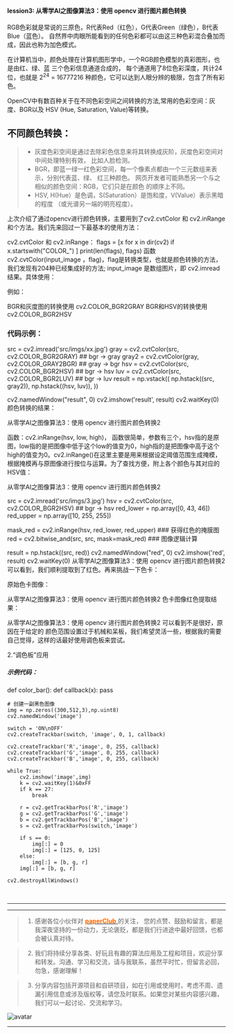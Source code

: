 
#### lession3: 从零学AI之图像算法3：使用 opencv 进行图片颜色转换


RGB色彩就是常说的三原色，R代表Red（红色），G代表Green（绿色），B代表Blue（蓝色）。
自然界中肉眼所能看到的任何色彩都可以由这三种色彩混合叠加而成，因此也称为加色模式。

在计算机当中，颜色处理在计算机图形学中，一个RGB颜色模型的真彩图形，也是由红、绿、蓝
三个色彩信息通道合成的， 每个通道用了8位色彩深度，共计24位，也就是 2<sup>24</sup> = 16777216
种颜色，它可以达到人眼分辨的极限，包含了所有彩色。 

OpenCV中有数百种关于在不同色彩空间之间转换的方法,常用的色彩空间：灰度、BGR以及
HSV (Hue, Saturation, Value)等转换。

## 不同颜色转换：
>- 灰度色彩空间是通过去除彩色信息来将其转换成灰阶，灰度色彩空间对中间处理特别有效，
   比如人脸检测。
>- BGR，即蓝一绿一红色彩空间，每一个像素点都由一个三元数组来表示，分别代表蓝、绿、
   红三种颜色。 网页开发者可能熟悉另一个与之相似的颜色空间：RGB，它们只是在颜色
   的顺序上不同。
>- HSV, H(Hue）是色调，S(Saturation）是饱和度，V(Value）表示黑暗的程度
   （或光谱另一端的明亮程度）。


上次介绍了通过opencv进行颜色转换，主要用到了cv2.cvtColor 和 cv2.inRange和个方法。我们先来回过一下最基本的使用方法：

cv2.cvtColor 和 cv2.inRange：
flags = [x for x in dir(cv2) if x.startswith("COLOR_") ]
print(len(flags), flags)
函数cv2.cvtColor(input_image ，flag)，flag是转换类型，也就是颜色转换的方法，我们发现有204种已经集成好的方法; input_image 是数组图片，即 cv2.imread结果。具体使用：

例如：

BGR和灰度图的转换使用 cv2.COLOR_BGR2GRAY
BGR和HSV的转换使用 cv2.COLOR_BGR2HSV

### 代码示例：
src = cv2.imread('src/imgs/xx.jpg')
gray = cv2.cvtColor(src, cv2.COLOR_BGR2GRAY) ## bgr -> gray
gray2 = cv2.cvtColor(gray, cv2.COLOR_GRAY2BGR) ## gray -> bgr
hsv = cv2.cvtColor(src, cv2.COLOR_BGR2HSV) ## bgr -> hsv
luv = cv2.cvtColor(src, cv2.COLOR_BGR2LUV) ## bgr -> luv
result = np.vstack((
            np.hstack((src, gray2)),
            np.hstack((hsv, luv)),
        ))

cv2.namedWindow("result", 0)
cv2.imshow('result', result)
cv2.waitKey(0)
颜色转换的结果：

从零学AI之图像算法3：使用 opencv 进行图片颜色转换2


函数：cv2.inRange(hsv, low, high)， 函数很简单，参数有三个，hsv指的是原图，low指的是把图像中低于这个low的值变为0，high指的是把图像中高于这个high的值变为0。cv2.inRange()在这里主要是用来根据设定阈值范围生成掩模，根据掩模再与原图像进行按位与运算。为了查找方便，附上各个颜色与其对应的HSV值：

从零学AI之图像算法3：使用 opencv 进行图片颜色转换2

src = cv2.imread('src/imgs/3.jpg')
hsv = cv2.cvtColor(src, cv2.COLOR_BGR2HSV) ## bgr -> hsv
red_lower = np.array([0, 43, 46])
red_upper = np.array([10, 255, 255])

mask_red = cv2.inRange(hsv, red_lower, red_upper) ### 获得红色的掩膜图
red = cv2.bitwise_and(src, src, mask=mask_red) ### 图像逻辑计算

result = np.hstack((src, red))
cv2.namedWindow("red", 0)
cv2.imshow('red', result)
cv2.waitKey(0)
从零学AI之图像算法3：使用 opencv 进行图片颜色转换2
可以看到，我们顺利提取到了红色。再来挑战一下色卡：

原始色卡图像：

从零学AI之图像算法3：使用 opencv 进行图片颜色转换2
色卡图像红色提取结果：

从零学AI之图像算法3：使用 opencv 进行图片颜色转换2
可以看到不是很好，原因在于给定的 颜色范围设置过于机械和呆板，我们希望灵活一些，根据我的需要自己觉得，这样的话最好使用调色板来尝试。



2.“调色板”应用



##### 示例代码：
def color_bar():
    def callback(x):
        pass
    
    # 创建一副黑色图像
    img = np.zeros((300,512,3),np.uint8)
    cv2.namedWindow('image')

    switch = 'ON\nOFF'
    cv2.createTrackbar(switch, 'image', 0, 1, callback)

    cv2.createTrackbar('R','image', 0, 255, callback)
    cv2.createTrackbar('G','image', 0, 255, callback)
    cv2.createTrackbar('B','image', 0, 255, callback)

    while True:
        cv2.imshow('image',img)
        k = cv2.waitKey(1)&0xFF
        if k == 27:
            break

        r = cv2.getTrackbarPos('R','image')
        g = cv2.getTrackbarPos('G','image')
        b = cv2.getTrackbarPos('B','image')
        s = cv2.getTrackbarPos(switch,'image')

        if s == 0:
            img[:] = 0
            img[:] = [125, 0, 125]
        else:
            img[:] = [b, g, r]
        img[:] = [b, g, r]

    cv2.destroyAllWindows()

    



&nbsp;

 ***
 ***
 > 1. 感谢各位小伙伴对 [<font color=#FF6600> **paperClub** </font>](http://www.infersite.com/) 的关注， 您的点赞、鼓励和留言，都是我深夜坚持的一份动力，无论褒贬，都是我们行进途中最好回馈，也都会被认真对待。
 
 > 2. 我们将持续分享各类、好玩且有趣的算法应用及工程和项目，欢迎分享和转发。沟通、学习和交流，请与我联系，虽然平时忙，但留言必回，勿急，感谢理解！
 
 > 3. 分享内容包括开源项目和自研项目，如在引用或使用时，考虑不周、遗漏引用信息或涉及版权等，请您及时联系。如果您对某些内容感兴趣，我们可以一起讨论、交流和学习。

![avatar](./static/any1one_paperClub.png)
***
